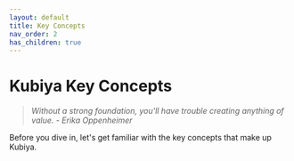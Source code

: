 ```yaml
---
layout: default
title: Key Concepts
nav_order: 2
has_children: true
---
```

# Kubiya Key Concepts

> *Without a strong foundation, you'll have trouble creating anything of value.  - Erika Oppenheimer*

Before you dive in, let's get familiar with the key concepts that make up Kubiya.  